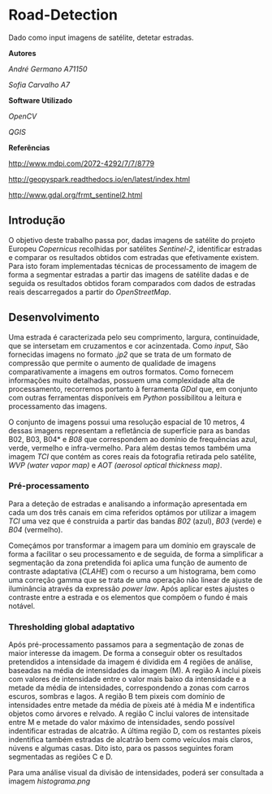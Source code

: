 # Road-Detection
Dado como input imagens de satélite, detetar estradas.

**Autores** 

*André Germano A71150*

*Sofia Carvalho A7*

**Software Utilizado**

*OpenCV*

*QGIS*

**Referências**

http://www.mdpi.com/2072-4292/7/7/8779

http://geopyspark.readthedocs.io/en/latest/index.html

http://www.gdal.org/frmt_sentinel2.html

## Introdução

 O objetivo deste trabalho passa por, dadas imagens de satélite do projeto Europeu *Copernicus* recolhidas por satélites *Sentinel-2*, identificar estradas e comparar os resultados obtidos com estradas que efetivamente existem.
 Para isto foram implementadas técnicas de processamento de imagem de forma a segmentar estradas a partir das imagens de satélite dadas e de seguida os resultados obtidos foram comparados com dados de estradas reais descarregados a partir do *OpenStreetMap*.

## Desenvolvimento

Uma estrada é caracterizada pelo seu comprimento, largura, continuidade, que se intersetam em cruzamentos e cor acinzentada. Como *input*, São fornecidas imagens no formato *.jp2* que se trata de um formato de compressão que permite o aumento de qualidade de imagens comparativamente a imagens em outros formatos. Como fornecem informações muito detalhadas, possuem uma complexidade alta de processamento, recorremos portanto à ferramenta *GDal* que, em conjunto com outras ferramentas disponíveis em *Python* possibilitou a leitura e processamento das imagens.

O conjunto de imagens possui uma resolução espacial de 10 metros, 4 dessas imagens representam a refletância de superfície para as bandas B02, B03, B04* e *B08* que correspondem ao domínio de frequências azul, verde, vermelho e infra-vermelho. Para além destas temos também uma imagem *TCI* que contém as cores reais da fotografia retirada pelo satélite, *WVP (water vapor map)* e *AOT (aerosol optical thickness map)*.

### Pré-processamento

Para a deteção de estradas e analisando a informação apresentada em cada um dos três canais em cima referidos optámos por utilizar a imagem *TCI* uma vez que é construida a partir das bandas *B02* (azul), *B03* (verde) e *B04* (vermelho).

Começámos por transformar a imagem para um domínio em grayscale de forma a facilitar o seu processamento e de seguida, de forma a simplificar a segmentação da zona pretendida foi aplica uma função de aumento de contraste adaptativa (*CLAHE*) com o recurso a um histograma, bem como uma correção gamma que se trata de uma operação não linear de ajuste de iluminância através da expressão *power law*. Após aplicar estes ajustes o contraste entre a estrada e os elementos que compõem o fundo é mais notável.

### Thresholding global adaptativo

Após pré-processamento passamos para a segmentação de zonas de maior interesse da imagem. De forma a conseguir obter os resultados pretendidos a intensidade da imagem é dividida em 4 regiões de análise, baseadas na média de intensidades da imagem (M). A região A inclui píxeis com valores de intensidade entre o valor mais baixo da intensidade e a metade da média de intensidades, correspondendo a zonas com carros escuros, sombras e lagos. A região B tem pixeis com domínio de intensidades entre metade da média de píxeis até à média M e indentifica objetos como árvores e relvado. A região C inclui valores de intensitade entre M e metade do valor máximo de intensidades, sendo possível indentificar estradas de alcatrão. A última região D, com os restantes píxeis indentifica também estradas de alcatrão bem como veículos mais claros, núvens e algumas casas. Dito isto, para os passos seguintes foram segmentadas as regiões C e D.

Para uma análise visual da divisão de intensidades, poderá ser consultada a imagem *histograma.png*

